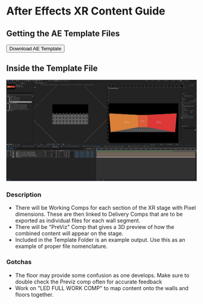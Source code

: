 # After Effects XR Content Guide

## Getting the AE Template Files
<a href="https://drive.google.com/drive/folders/1sZy3VMLCT0cLxHtEgEtLGc2dv4hG3i5q?usp=sharing"><button type="button">Download AE Template</button></a>

## Inside the Template File
[![Foo](../../img/AEScreenshot.jpg)](https://xr-studios.github.io/img/AEScreenshot.jpg)

### Description
* There will be Working Comps for each section of the XR stage with Pixel dimensions. These are then linked to Delivery Comps that are to be exported as individual files for each wall segment.
* There will be "PreViz" Comp that gives a 3D preview of how the combined content will appear on the stage.
* Included in the Template Folder is an example output. Use this as an example of proper file nomenclature. 

### Gotchas
* The floor may provide some confusion as one develops. Make sure to double check the Previz comp often for accurate feedback
* Work on "LED FULL WORK COMP" to map content onto the walls and floors together.